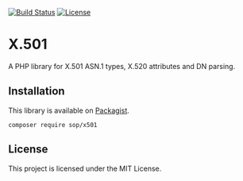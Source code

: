 [![Build Status](https://travis-ci.org/sop/x501.svg?branch=master)](https://travis-ci.org/sop/x501)
[![License](https://poser.pugx.org/sop/x501/license)](https://packagist.org/packages/sop/x501)

# X.501
A PHP library for X.501 ASN.1 types, X.520 attributes and DN parsing.

## Installation
This library is available on
[Packagist](https://packagist.org/packages/sop/x501).

    composer require sop/x501

## License
This project is licensed under the MIT License.
